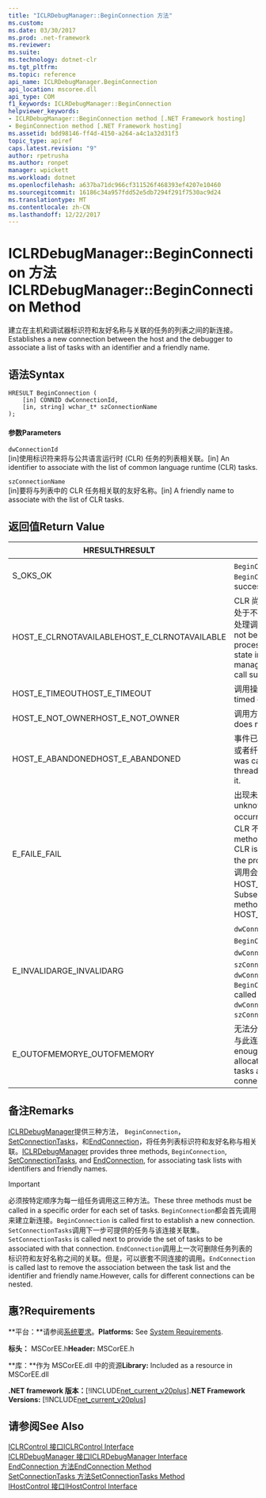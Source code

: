 ```yaml
---
title: "ICLRDebugManager::BeginConnection 方法"
ms.custom: 
ms.date: 03/30/2017
ms.prod: .net-framework
ms.reviewer: 
ms.suite: 
ms.technology: dotnet-clr
ms.tgt_pltfrm: 
ms.topic: reference
api_name: ICLRDebugManager.BeginConnection
api_location: mscoree.dll
api_type: COM
f1_keywords: ICLRDebugManager::BeginConnection
helpviewer_keywords:
- ICLRDebugManager::BeginConnection method [.NET Framework hosting]
- BeginConnection method [.NET Framework hosting]
ms.assetid: bdd98146-ff4d-4150-a264-a4c1a32d31f3
topic_type: apiref
caps.latest.revision: "9"
author: rpetrusha
ms.author: ronpet
manager: wpickett
ms.workload: dotnet
ms.openlocfilehash: a637ba71dc966cf311526f468393ef4207e10460
ms.sourcegitcommit: 16186c34a957fdd52e5db7294f291f7530ac9d24
ms.translationtype: MT
ms.contentlocale: zh-CN
ms.lasthandoff: 12/22/2017
---
```

# <a name="iclrdebugmanagerbeginconnection-method"></a><span data-ttu-id="0baae-102">ICLRDebugManager::BeginConnection 方法</span><span class="sxs-lookup"><span data-stu-id="0baae-102">ICLRDebugManager::BeginConnection Method</span></span>
<span data-ttu-id="0baae-103">建立在主机和调试器标识符和友好名称与关联的任务的列表之间的新连接。</span><span class="sxs-lookup"><span data-stu-id="0baae-103">Establishes a new connection between the host and the debugger to associate a list of tasks with an identifier and a friendly name.</span></span>  
  
## <a name="syntax"></a><span data-ttu-id="0baae-104">语法</span><span class="sxs-lookup"><span data-stu-id="0baae-104">Syntax</span></span>  
  
```  
HRESULT BeginConnection (  
    [in] CONNID dwConnectionId,  
    [in, string] wchar_t* szConnectionName  
);  
```  
  
#### <a name="parameters"></a><span data-ttu-id="0baae-105">参数</span><span class="sxs-lookup"><span data-stu-id="0baae-105">Parameters</span></span>  
 `dwConnectionId`  
 <span data-ttu-id="0baae-106">[in]使用标识符来将与公共语言运行时 (CLR) 任务的列表相关联。</span><span class="sxs-lookup"><span data-stu-id="0baae-106">[in] An identifier to associate with the list of common language runtime (CLR) tasks.</span></span>  
  
 `szConnectionName`  
 <span data-ttu-id="0baae-107">[in]要将与列表中的 CLR 任务相关联的友好名称。</span><span class="sxs-lookup"><span data-stu-id="0baae-107">[in] A friendly name to associate with the list of CLR tasks.</span></span>  
  
## <a name="return-value"></a><span data-ttu-id="0baae-108">返回值</span><span class="sxs-lookup"><span data-stu-id="0baae-108">Return Value</span></span>  
  
|<span data-ttu-id="0baae-109">HRESULT</span><span class="sxs-lookup"><span data-stu-id="0baae-109">HRESULT</span></span>|<span data-ttu-id="0baae-110">描述</span><span class="sxs-lookup"><span data-stu-id="0baae-110">Description</span></span>|  
|-------------|-----------------|  
|<span data-ttu-id="0baae-111">S_OK</span><span class="sxs-lookup"><span data-stu-id="0baae-111">S_OK</span></span>|<span data-ttu-id="0baae-112">`BeginConnection`已成功返回。</span><span class="sxs-lookup"><span data-stu-id="0baae-112">`BeginConnection` returned successfully.</span></span>|  
|<span data-ttu-id="0baae-113">HOST_E_CLRNOTAVAILABLE</span><span class="sxs-lookup"><span data-stu-id="0baae-113">HOST_E_CLRNOTAVAILABLE</span></span>|<span data-ttu-id="0baae-114">CLR 尚未加载到进程中，或 CLR 处于不能运行托管的代码或成功处理调用的状态。</span><span class="sxs-lookup"><span data-stu-id="0baae-114">The CLR has not been loaded into a process, or the CLR is in a state in which it cannot run managed code or process the call successfully.</span></span>|  
|<span data-ttu-id="0baae-115">HOST_E_TIMEOUT</span><span class="sxs-lookup"><span data-stu-id="0baae-115">HOST_E_TIMEOUT</span></span>|<span data-ttu-id="0baae-116">调用操作已超时。</span><span class="sxs-lookup"><span data-stu-id="0baae-116">The call timed out.</span></span>|  
|<span data-ttu-id="0baae-117">HOST_E_NOT_OWNER</span><span class="sxs-lookup"><span data-stu-id="0baae-117">HOST_E_NOT_OWNER</span></span>|<span data-ttu-id="0baae-118">调用方不拥有该锁。</span><span class="sxs-lookup"><span data-stu-id="0baae-118">The caller does not own the lock.</span></span>|  
|<span data-ttu-id="0baae-119">HOST_E_ABANDONED</span><span class="sxs-lookup"><span data-stu-id="0baae-119">HOST_E_ABANDONED</span></span>|<span data-ttu-id="0baae-120">事件已被取消时被阻塞的线程，或者纤程正在等待它。</span><span class="sxs-lookup"><span data-stu-id="0baae-120">An event was canceled while a blocked thread or fiber was waiting on it.</span></span>|  
|<span data-ttu-id="0baae-121">E_FAIL</span><span class="sxs-lookup"><span data-stu-id="0baae-121">E_FAIL</span></span>|<span data-ttu-id="0baae-122">出现未知的灾难性故障。</span><span class="sxs-lookup"><span data-stu-id="0baae-122">An unknown catastrophic failure occurred.</span></span> <span data-ttu-id="0baae-123">方法返回 E_FAIL 后，CLR 不再进程内中使用。</span><span class="sxs-lookup"><span data-stu-id="0baae-123">After a method returns E_FAIL, the CLR is no longer usable within the process.</span></span> <span data-ttu-id="0baae-124">到托管方法的后续调用会返回 HOST_E_CLRNOTAVAILABLE。</span><span class="sxs-lookup"><span data-stu-id="0baae-124">Subsequent calls to hosting methods return HOST_E_CLRNOTAVAILABLE.</span></span>|  
|<span data-ttu-id="0baae-125">E_INVALIDARG</span><span class="sxs-lookup"><span data-stu-id="0baae-125">E_INVALIDARG</span></span>|<span data-ttu-id="0baae-126">`dwConnectionId`为零，或`BeginConnection`已调用使用此`dwConnectionId`值，或`szConnectionName`为 null。</span><span class="sxs-lookup"><span data-stu-id="0baae-126">`dwConnectionId` was zero, or `BeginConnection` was already called using this `dwConnectionId` value, or `szConnectionName` was null.</span></span>|  
|<span data-ttu-id="0baae-127">E_OUTOFMEMORY</span><span class="sxs-lookup"><span data-stu-id="0baae-127">E_OUTOFMEMORY</span></span>|<span data-ttu-id="0baae-128">无法分配没有足够的内存来保存与此连接关联的任务列表。</span><span class="sxs-lookup"><span data-stu-id="0baae-128">Not enough memory could be allocated to hold the list of tasks associated with this connection.</span></span>|  
  
## <a name="remarks"></a><span data-ttu-id="0baae-129">备注</span><span class="sxs-lookup"><span data-stu-id="0baae-129">Remarks</span></span>  
 <span data-ttu-id="0baae-130">[ICLRDebugManager](../../../../docs/framework/unmanaged-api/hosting/iclrdebugmanager-interface.md)提供三种方法， `BeginConnection`， [SetConnectionTasks](../../../../docs/framework/unmanaged-api/hosting/iclrdebugmanager-setconnectiontasks-method.md)，和[EndConnection](../../../../docs/framework/unmanaged-api/hosting/iclrdebugmanager-endconnection-method.md)，将任务列表标识符和友好名称与相关联。</span><span class="sxs-lookup"><span data-stu-id="0baae-130">[ICLRDebugManager](../../../../docs/framework/unmanaged-api/hosting/iclrdebugmanager-interface.md) provides three methods, `BeginConnection`, [SetConnectionTasks](../../../../docs/framework/unmanaged-api/hosting/iclrdebugmanager-setconnectiontasks-method.md), and [EndConnection](../../../../docs/framework/unmanaged-api/hosting/iclrdebugmanager-endconnection-method.md), for associating task lists with identifiers and friendly names.</span></span>  
  
> [!IMPORTANT]
>  <span data-ttu-id="0baae-131">必须按特定顺序为每一组任务调用这三种方法。</span><span class="sxs-lookup"><span data-stu-id="0baae-131">These three methods must be called in a specific order for each set of tasks.</span></span> <span data-ttu-id="0baae-132">`BeginConnection`都会首先调用来建立新连接。</span><span class="sxs-lookup"><span data-stu-id="0baae-132">`BeginConnection` is called first to establish a new connection.</span></span> <span data-ttu-id="0baae-133">`SetConnectionTasks`调用下一步可提供的任务与该连接关联集。</span><span class="sxs-lookup"><span data-stu-id="0baae-133">`SetConnectionTasks` is called next to provide the set of tasks to be associated with that connection.</span></span> <span data-ttu-id="0baae-134">`EndConnection`调用上一次可删除任务列表的标识符和友好名称之间的关联。但是，可以嵌套不同连接的调用。</span><span class="sxs-lookup"><span data-stu-id="0baae-134">`EndConnection` is called last to remove the association between the task list and the identifier and friendly name.However, calls for different connections can be nested.</span></span>  
  
## <a name="requirements"></a><span data-ttu-id="0baae-135">惠?</span><span class="sxs-lookup"><span data-stu-id="0baae-135">Requirements</span></span>  
 <span data-ttu-id="0baae-136">**平台：**请参阅[系统要求](../../../../docs/framework/get-started/system-requirements.md)。</span><span class="sxs-lookup"><span data-stu-id="0baae-136">**Platforms:** See [System Requirements](../../../../docs/framework/get-started/system-requirements.md).</span></span>  
  
 <span data-ttu-id="0baae-137">**标头：** MSCorEE.h</span><span class="sxs-lookup"><span data-stu-id="0baae-137">**Header:** MSCorEE.h</span></span>  
  
 <span data-ttu-id="0baae-138">**库：**作为 MSCorEE.dll 中的资源</span><span class="sxs-lookup"><span data-stu-id="0baae-138">**Library:** Included as a resource in MSCorEE.dll</span></span>  
  
 <span data-ttu-id="0baae-139">**.NET framework 版本：**[!INCLUDE[net_current_v20plus](../../../../includes/net-current-v20plus-md.md)]</span><span class="sxs-lookup"><span data-stu-id="0baae-139">**.NET Framework Versions:** [!INCLUDE[net_current_v20plus](../../../../includes/net-current-v20plus-md.md)]</span></span>  
  
## <a name="see-also"></a><span data-ttu-id="0baae-140">请参阅</span><span class="sxs-lookup"><span data-stu-id="0baae-140">See Also</span></span>  
 [<span data-ttu-id="0baae-141">ICLRControl 接口</span><span class="sxs-lookup"><span data-stu-id="0baae-141">ICLRControl Interface</span></span>](../../../../docs/framework/unmanaged-api/hosting/iclrcontrol-interface.md)  
 [<span data-ttu-id="0baae-142">ICLRDebugManager 接口</span><span class="sxs-lookup"><span data-stu-id="0baae-142">ICLRDebugManager Interface</span></span>](../../../../docs/framework/unmanaged-api/hosting/iclrdebugmanager-interface.md)  
 [<span data-ttu-id="0baae-143">EndConnection 方法</span><span class="sxs-lookup"><span data-stu-id="0baae-143">EndConnection Method</span></span>](../../../../docs/framework/unmanaged-api/hosting/iclrdebugmanager-endconnection-method.md)  
 [<span data-ttu-id="0baae-144">SetConnectionTasks 方法</span><span class="sxs-lookup"><span data-stu-id="0baae-144">SetConnectionTasks Method</span></span>](../../../../docs/framework/unmanaged-api/hosting/iclrdebugmanager-setconnectiontasks-method.md)  
 [<span data-ttu-id="0baae-145">IHostControl 接口</span><span class="sxs-lookup"><span data-stu-id="0baae-145">IHostControl Interface</span></span>](../../../../docs/framework/unmanaged-api/hosting/ihostcontrol-interface.md)
